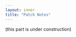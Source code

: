 ```yaml
---
layout: inner
title: "Patch Notes"
---
```

<span class="motto">(this part is under construction)</span>